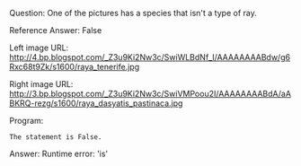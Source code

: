 Question: One of the pictures has a species that isn't a type of ray.

Reference Answer: False

Left image URL: http://4.bp.blogspot.com/_Z3u9Ki2Nw3c/SwiWLBdNf_I/AAAAAAAABdw/g6Rxc68t9Zk/s1600/raya_tenerife.jpg

Right image URL: http://3.bp.blogspot.com/_Z3u9Ki2Nw3c/SwiVMPoou2I/AAAAAAAABdA/aABKRQ-rezg/s1600/raya_dasyatis_pastinaca.jpg

Program:

```
The statement is False.
```
Answer: Runtime error: 'is'

